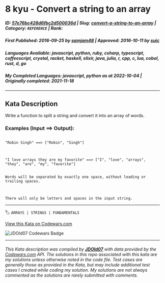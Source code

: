 # 8 kyu - Convert a string to an array

##### **ID**: [57e76bc428d6fbc2d500036d](https://www.codewars.com/kata/57e76bc428d6fbc2d500036d) | **Slug**: [convert-a-string-to-an-array](https://www.codewars.com/kata/57e76bc428d6fbc2d500036d) | **Category**: `REFERENCE` | **Rank**: <span style="color:white">8 kyu</span>

##### **First Published**: 2016-09-25 ***by*** [samjam48](https://www.codewars.com/users/samjam48) | **Approved**: 2016-10-11 ***by*** [suic](https://www.codewars.com/users/suic)

##### **Languages Available**: javascript, python, ruby, csharp, typescript, coffeescript, crystal, racket, haskell, elixir, java, julia, r, cpp, c, lua, cobol, rust, d, go

##### **My Completed Languages**: javascript, python ***as at*** 2022-10-04 | **Originally completed**: 2021-11-18

---

## Kata Description


Write a function to split a string and convert it into an array of words.



### Examples (Input ==> Output):



```

"Robin Singh" ==> ["Robin", "Singh"]



"I love arrays they are my favorite" ==> ["I", "love", "arrays", "they", "are", "my", "favorite"]

```



```if:c

Words will be separated by exactly one space, without leading or trailing spaces.



There will only be letters and spaces in the input string.

```



---


🏷 `ARRAYS | STRINGS | FUNDAMENTALS`


[View this Kata on Codewars.com](https://www.codewars.com/kata/57e76bc428d6fbc2d500036d)

![](https://www.codewars.com/users/jdold07/badges/large "JDOld07 Codewars Badge")

---

###### *This Kata description was compiled by [**JDOld07**](https://tpstech.dev) with data provided by the [Codewars.com](https://www.codewars.com) API.  The solutions in this repo associated with this kata are my solutions unless otherwise noted in the code file.  Test cases are generally those as provided in the Kata, but may include additional test cases I created while coding my solution.  My solutions are not always commented as the solutions are rarely submitted with comments.*
